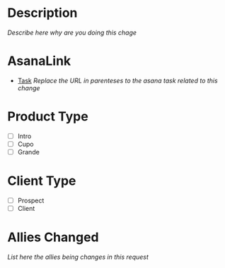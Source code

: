 # Description
_Describe here why are you doing this chage_

# AsanaLink
 - [Task](http://fix.me)  _Replace the URL in parenteses to the asana task related to this change_

# Product Type
 - [ ] Intro
 - [ ] Cupo
 - [ ] Grande

# Client Type
 - [ ] Prospect
 - [ ] Client

# Allies Changed

_List here the allies being changes in this request_
